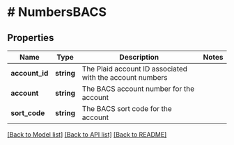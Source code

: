 # # NumbersBACS

## Properties

Name | Type | Description | Notes
------------ | ------------- | ------------- | -------------
**account_id** | **string** | The Plaid account ID associated with the account numbers |
**account** | **string** | The BACS account number for the account |
**sort_code** | **string** | The BACS sort code for the account |

[[Back to Model list]](../../README.md#models) [[Back to API list]](../../README.md#endpoints) [[Back to README]](../../README.md)
